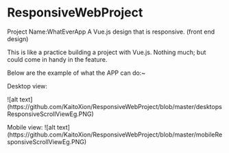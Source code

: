 # ResponsiveWebProject

Project Name:WhatEverApp
A Vue.js design that is responsive. (front end design)

This is like a practice building a project with Vue.js. Nothing much; but could come in handy in the feature.

Below are the example of what the APP can do:~
<p>Desktop view: </p>
![alt text](https://github.com/KaitoXion/ResponsiveWebProject/blob/master/desktopsResponsiveScrollViewEg.PNG)				

<p>
Mobile view:
![alt text](https://github.com/KaitoXion/ResponsiveWebProject/blob/master/mobileResponsiveScrollViewEg.PNG)
</p>

